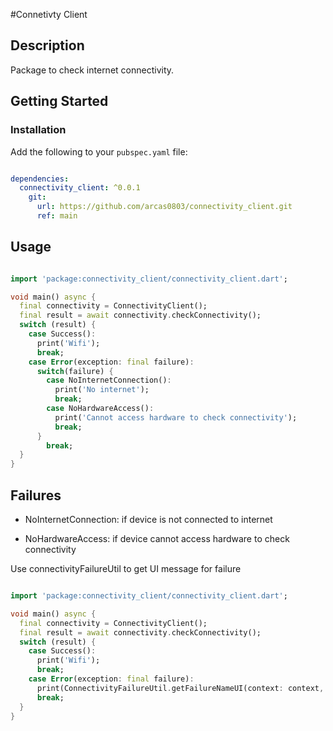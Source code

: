
#Connetivty Client

## Description

Package to check internet connectivity.

## Getting Started

### Installation

Add the following to your `pubspec.yaml` file:

```yaml

dependencies:
  connectivity_client: ^0.0.1
    git:
      url: https://github.com/arcas0803/connectivity_client.git
      ref: main

```

## Usage

```dart

import 'package:connectivity_client/connectivity_client.dart';

void main() async {
  final connectivity = ConnectivityClient();
  final result = await connectivity.checkConnectivity();
  switch (result) {
    case Success():
      print('Wifi');
      break;
    case Error(exception: final failure):
      switch(failure) {
        case NoInternetConnection():
          print('No internet');
          break;
        case NoHardwareAccess():
          print('Cannot access hardware to check connectivity');
          break;
      }
        break;
  }
}

```

## Failures 

- NoInternetConnection: if device is not connected to internet

- NoHardwareAccess: if device cannot access hardware to check connectivity

Use connectivityFailureUtil to get UI message for failure

```dart

import 'package:connectivity_client/connectivity_client.dart';

void main() async {
  final connectivity = ConnectivityClient();
  final result = await connectivity.checkConnectivity();
  switch (result) {
    case Success():
      print('Wifi');
      break;
    case Error(exception: final failure):
      print(ConnectivityFailureUtil.getFailureNameUI(context: context, failure: failure));
      break;
  }
}

```
